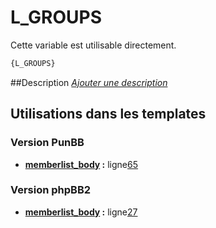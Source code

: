 # L_GROUPS


Cette variable est utilisable directement.

```html
{L_GROUPS}
```

##Description
[*Ajouter une description*](https://fa-tvars.appspot.com/var/L_GROUPS)

## Utilisations dans les templates

### Version PunBB
* __[memberlist_body](../tpl/var/punbb/memberlist_body.md#readme) :__ ligne[65](../tpl/src/punbb/memberlist_body.tpl#L65)

### Version phpBB2
* __[memberlist_body](../tpl/var/subsilver/memberlist_body.md#readme) :__ ligne[27](../tpl/src/subsilver/memberlist_body.tpl#L27)